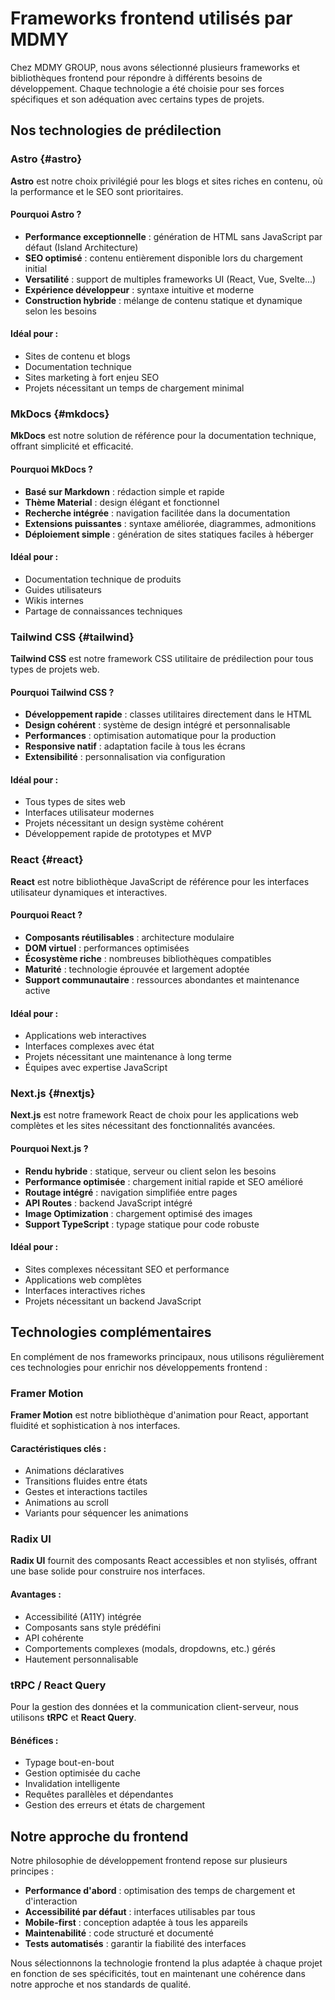# Frameworks frontend utilisés par MDMY

Chez MDMY GROUP, nous avons sélectionné plusieurs frameworks et bibliothèques frontend pour répondre à différents besoins de développement. Chaque technologie a été choisie pour ses forces spécifiques et son adéquation avec certains types de projets.

## Nos technologies de prédilection

### Astro {#astro}

**Astro** est notre choix privilégié pour les blogs et sites riches en contenu, où la performance et le SEO sont prioritaires.

#### Pourquoi Astro ?
- **Performance exceptionnelle** : génération de HTML sans JavaScript par défaut (Island Architecture)
- **SEO optimisé** : contenu entièrement disponible lors du chargement initial
- **Versatilité** : support de multiples frameworks UI (React, Vue, Svelte...)
- **Expérience développeur** : syntaxe intuitive et moderne
- **Construction hybride** : mélange de contenu statique et dynamique selon les besoins

#### Idéal pour :
- Sites de contenu et blogs
- Documentation technique
- Sites marketing à fort enjeu SEO
- Projets nécessitant un temps de chargement minimal

### MkDocs {#mkdocs}

**MkDocs** est notre solution de référence pour la documentation technique, offrant simplicité et efficacité.

#### Pourquoi MkDocs ?
- **Basé sur Markdown** : rédaction simple et rapide
- **Thème Material** : design élégant et fonctionnel
- **Recherche intégrée** : navigation facilitée dans la documentation
- **Extensions puissantes** : syntaxe améliorée, diagrammes, admonitions
- **Déploiement simple** : génération de sites statiques faciles à héberger

#### Idéal pour :
- Documentation technique de produits
- Guides utilisateurs
- Wikis internes
- Partage de connaissances techniques

### Tailwind CSS {#tailwind}

**Tailwind CSS** est notre framework CSS utilitaire de prédilection pour tous types de projets web.

#### Pourquoi Tailwind CSS ?
- **Développement rapide** : classes utilitaires directement dans le HTML
- **Design cohérent** : système de design intégré et personnalisable
- **Performances** : optimisation automatique pour la production
- **Responsive natif** : adaptation facile à tous les écrans
- **Extensibilité** : personnalisation via configuration

#### Idéal pour :
- Tous types de sites web
- Interfaces utilisateur modernes
- Projets nécessitant un design système cohérent
- Développement rapide de prototypes et MVP

### React {#react}

**React** est notre bibliothèque JavaScript de référence pour les interfaces utilisateur dynamiques et interactives.

#### Pourquoi React ?
- **Composants réutilisables** : architecture modulaire
- **DOM virtuel** : performances optimisées
- **Écosystème riche** : nombreuses bibliothèques compatibles
- **Maturité** : technologie éprouvée et largement adoptée
- **Support communautaire** : ressources abondantes et maintenance active

#### Idéal pour :
- Applications web interactives
- Interfaces complexes avec état
- Projets nécessitant une maintenance à long terme
- Équipes avec expertise JavaScript

### Next.js {#nextjs}

**Next.js** est notre framework React de choix pour les applications web complètes et les sites nécessitant des fonctionnalités avancées.

#### Pourquoi Next.js ?
- **Rendu hybride** : statique, serveur ou client selon les besoins
- **Performance optimisée** : chargement initial rapide et SEO amélioré
- **Routage intégré** : navigation simplifiée entre pages
- **API Routes** : backend JavaScript intégré
- **Image Optimization** : chargement optimisé des images
- **Support TypeScript** : typage statique pour code robuste

#### Idéal pour :
- Sites complexes nécessitant SEO et performance
- Applications web complètes
- Interfaces interactives riches
- Projets nécessitant un backend JavaScript

## Technologies complémentaires

En complément de nos frameworks principaux, nous utilisons régulièrement ces technologies pour enrichir nos développements frontend :

### Framer Motion

**Framer Motion** est notre bibliothèque d'animation pour React, apportant fluidité et sophistication à nos interfaces.

#### Caractéristiques clés :
- Animations déclaratives
- Transitions fluides entre états
- Gestes et interactions tactiles
- Animations au scroll
- Variants pour séquencer les animations

### Radix UI

**Radix UI** fournit des composants React accessibles et non stylisés, offrant une base solide pour construire nos interfaces.

#### Avantages :
- Accessibilité (A11Y) intégrée
- Composants sans style prédéfini
- API cohérente
- Comportements complexes (modals, dropdowns, etc.) gérés
- Hautement personnalisable

### tRPC / React Query

Pour la gestion des données et la communication client-serveur, nous utilisons **tRPC** et **React Query**.

#### Bénéfices :
- Typage bout-en-bout
- Gestion optimisée du cache
- Invalidation intelligente
- Requêtes parallèles et dépendantes
- Gestion des erreurs et états de chargement

## Notre approche du frontend

Notre philosophie de développement frontend repose sur plusieurs principes :

- **Performance d'abord** : optimisation des temps de chargement et d'interaction
- **Accessibilité par défaut** : interfaces utilisables par tous
- **Mobile-first** : conception adaptée à tous les appareils
- **Maintenabilité** : code structuré et documenté
- **Tests automatisés** : garantir la fiabilité des interfaces

Nous sélectionnons la technologie frontend la plus adaptée à chaque projet en fonction de ses spécificités, tout en maintenant une cohérence dans notre approche et nos standards de qualité.
